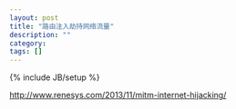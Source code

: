 ```yaml
---
layout: post
title: "路由注入劫持网络流量"
description: ""
category: 
tags: []
---
```

{% include JB/setup %}

http://www.renesys.com/2013/11/mitm-internet-hijacking/

